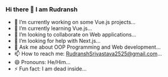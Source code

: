 ### Hi there 👋 I am Rudransh 

- 🔭 I’m currently working on some Vue.js projects...
- 🌱 I’m currently learning Vue.js...
- 👯 I’m looking to collaborate on Web applications...
- 🤔 I’m looking for help with Next.js...
- 💬 Ask me about OOP Programming and Web development...
- 📫 How to reach me: RudranshSrivastava2525@gmail.com...
- 😄 Pronouns: He/Him...
- ⚡ Fun fact: I am dead inside...

